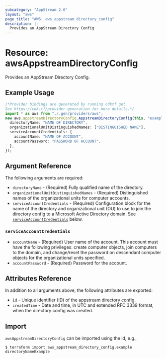 ```yaml
---
subcategory: "AppStream 2.0"
layout: "aws"
page_title: "AWS: aws_appstream_directory_config"
description: |-
  Provides an AppStream Directory Config
---
```


# Resource: awsAppstreamDirectoryConfig

Provides an AppStream Directory Config.

## Example Usage

```typescript
/*Provider bindings are generated by running cdktf get.
See https://cdk.tf/provider-generation for more details.*/
import * as aws from "./.gen/providers/aws";
new aws.appstreamDirectoryConfig.AppstreamDirectoryConfig(this, "example", {
  directoryName: "NAME OF DIRECTORY",
  organizationalUnitDistinguishedNames: ["DISTINGUISHED NAME"],
  serviceAccountCredentials: {
    accountName: "NAME OF ACCOUNT",
    accountPassword: "PASSWORD OF ACCOUNT",
  },
});

```

## Argument Reference

The following arguments are required:

* `directoryName` - (Required) Fully qualified name of the directory.
* `organizationalUnitDistinguishedNames` - (Required) Distinguished names of the organizational units for computer accounts.
* `serviceAccountCredentials` - (Required) Configuration block for the name of the directory and organizational unit (OU) to use to join the directory config to a Microsoft Active Directory domain. See [`serviceAccountCredentials`](#service_account_credentials) below.

### `serviceAccountCredentials`

* `accountName` - (Required) User name of the account. This account must have the following privileges: create computer objects, join computers to the domain, and change/reset the password on descendant computer objects for the organizational units specified.
* `accountPassword` - (Required) Password for the account.

## Attributes Reference

In addition to all arguments above, the following attributes are exported:

* `id` - Unique identifier (ID) of the appstream directory config.
* `createdTime` -  Date and time, in UTC and extended RFC 3339 format, when the directory config was created.

## Import

`awsAppstreamDirectoryConfig` can be imported using the id, e.g.,

```console
$ terraform import aws_appstream_directory_config.example directoryNameExample
```
